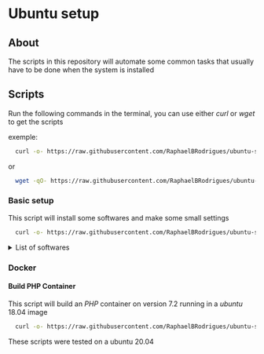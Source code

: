# Ubuntu setup

## About

The scripts in this repository will automate some common tasks that usually have to be done when the system is installed 

## Scripts

Run the following commands in the terminal, you can use either *curl* or *wget* to get the scripts

exemple:
```sh
  curl -o- https://raw.githubusercontent.com/RaphaelBRodrigues/ubuntu-setup/master/init.sh | bash;
```
or 
```sh
  wget -qO- https://raw.githubusercontent.com/RaphaelBRodrigues/ubuntu-setup/master/init.sh | bash;
```


### Basic setup

This script will install some softwares and make some small settings

```sh
  curl -o- https://raw.githubusercontent.com/RaphaelBRodrigues/ubuntu-setup/master/init.sh | bash;
```

<details>
  <summary>
      List of softwares
  </summary>
  <ul>
    <li>
      <a href="https://dbeaver.io/">
        Dbeaver
      </a>
    </li>
    <li>
      <a href="https://www.docker.com/">
        Docker
      </a>
    </li>
    <li>
      <a href="https://git-scm.com/">
        Git
      </a>
    </li>
    <li>
      <a href="https://github.com/linuxdeepin/deepin-terminal">
        Deepin terminal
      </a>
    </li>
    <li>
      <a href="https://www.google.com/intl/pt-BR/chrome/">
        Google Chrome
      </a>
    </li>
    <li>
      <a href="https://store.steampowered.com/?l=portuguese">
        Steam
      </a>
    </li>
    <li>
      <a href="https://www.java.com/pt-BR/">
        Java
      </a>
    </li>
    <li>
      <a href="https://nodejs.org/en/">
        NodeJs
      </a>
    </li>
    <li>
      <a href="https://dbeaver.io/">
        NPM
      </a>
    </li>
    <li>
      <a href="https://yarnpkg.com/">
        Yarn
      </a>
    </li>
    <li>
      <a href="https://www.npmjs.com/package/nodemon">
        Nodemon
      </a>
    </li>
    <li>
      <a href="https://github.com/nvm-sh/nvm">
        NVM
      </a>
    </li>
    <li>
      <a href="https://code.visualstudio.com/">
        VSCode
      </a>
    </li>
    <li>
      <a href="https://www.spotify.com/br/">
        Spotify
      </a>
    </li>
    <li>
      <a href="https://discord.com/">
        Discord
      </a>
    </li>
    <li>
      <a href="https://insomnia.rest/download">
        Insomnia
      </a>
    </li>
    <li>
      <a href="https://github.com/debauchee/barrier">
        Barrier
      </a>
    </li>
  </ul>
</details>

### Docker

#### Build PHP Container

This script will build an *PHP* container on version 7.2 running in a *ubuntu* 18.04 image

```sh
  curl -o- https://raw.githubusercontent.com/RaphaelBRodrigues/ubuntu-setup/master/scripts/docker/containers/php/build.sh | bash;
```


These scripts were tested on a ubuntu 20.04 